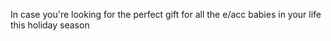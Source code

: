 In case you're looking for the perfect gift for all the e/acc babies in your life this holiday season

